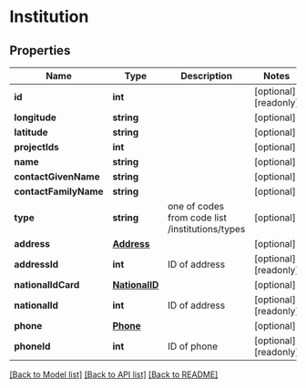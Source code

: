 # Institution

## Properties
Name | Type | Description | Notes
------------ | ------------- | ------------- | -------------
**id** | **int** |  | [optional] [readonly] 
**longitude** | **string** |  | [optional] 
**latitude** | **string** |  | [optional] 
**projectIds** | **int** |  | [optional] 
**name** | **string** |  | [optional] 
**contactGivenName** | **string** |  | [optional] 
**contactFamilyName** | **string** |  | [optional] 
**type** | **string** | one of codes from code list /institutions/types | [optional] 
**address** | [**Address**](Address.md) |  | [optional] 
**addressId** | **int** | ID of address | [optional] [readonly] 
**nationalIdCard** | [**NationalID**](NationalID.md) |  | [optional] 
**nationalId** | **int** | ID of address | [optional] [readonly] 
**phone** | [**Phone**](Phone.md) |  | [optional] 
**phoneId** | **int** | ID of phone | [optional] [readonly] 

[[Back to Model list]](../README.md#documentation-for-models) [[Back to API list]](../README.md#documentation-for-api-endpoints) [[Back to README]](../README.md)


